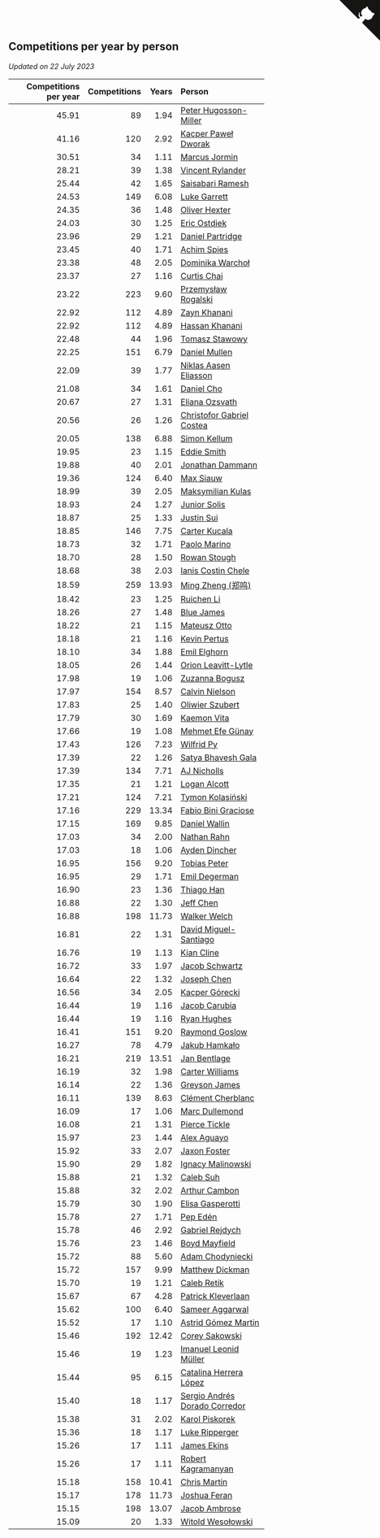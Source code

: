 ## Competitions per year by person

*Updated on 22 July 2023*

| Competitions per year | Competitions | Years | Person |
| ---: | ---: | ---: | :--- |
| 45.91 | 89 | 1.94 | [Peter Hugosson-Miller](https://www.worldcubeassociation.org/persons/2021HUGO01) |
| 41.16 | 120 | 2.92 | [Kacper Paweł Dworak](https://www.worldcubeassociation.org/persons/2020DWOR01) |
| 30.51 | 34 | 1.11 | [Marcus Jormin](https://www.worldcubeassociation.org/persons/2022JORM01) |
| 28.21 | 39 | 1.38 | [Vincent Rylander](https://www.worldcubeassociation.org/persons/2022RYLA01) |
| 25.44 | 42 | 1.65 | [Saisabari Ramesh](https://www.worldcubeassociation.org/persons/2021RAME01) |
| 24.53 | 149 | 6.08 | [Luke Garrett](https://www.worldcubeassociation.org/persons/2017GARR05) |
| 24.35 | 36 | 1.48 | [Oliver Hexter](https://www.worldcubeassociation.org/persons/2022HEXT01) |
| 24.03 | 30 | 1.25 | [Eric Ostdiek](https://www.worldcubeassociation.org/persons/2022OSTD01) |
| 23.96 | 29 | 1.21 | [Daniel Partridge](https://www.worldcubeassociation.org/persons/2022PART02) |
| 23.45 | 40 | 1.71 | [Achim Spies](https://www.worldcubeassociation.org/persons/2021SPIE01) |
| 23.38 | 48 | 2.05 | [Dominika Warchoł](https://www.worldcubeassociation.org/persons/2021WARC01) |
| 23.37 | 27 | 1.16 | [Curtis Chai](https://www.worldcubeassociation.org/persons/2022CHAI02) |
| 23.22 | 223 | 9.60 | [Przemysław Rogalski](https://www.worldcubeassociation.org/persons/2013ROGA02) |
| 22.92 | 112 | 4.89 | [Zayn Khanani](https://www.worldcubeassociation.org/persons/2018KHAN28) |
| 22.92 | 112 | 4.89 | [Hassan Khanani](https://www.worldcubeassociation.org/persons/2018KHAN26) |
| 22.48 | 44 | 1.96 | [Tomasz Stawowy](https://www.worldcubeassociation.org/persons/2021STAW01) |
| 22.25 | 151 | 6.79 | [Daniel Mullen](https://www.worldcubeassociation.org/persons/2016MULL04) |
| 22.09 | 39 | 1.77 | [Niklas Aasen Eliasson](https://www.worldcubeassociation.org/persons/2021ELIA01) |
| 21.08 | 34 | 1.61 | [Daniel Cho](https://www.worldcubeassociation.org/persons/2021CHOD01) |
| 20.67 | 27 | 1.31 | [Eliana Ozsvath](https://www.worldcubeassociation.org/persons/2022OZSV01) |
| 20.56 | 26 | 1.26 | [Christofor Gabriel Costea](https://www.worldcubeassociation.org/persons/2022COST03) |
| 20.05 | 138 | 6.88 | [Simon Kellum](https://www.worldcubeassociation.org/persons/2016KELL12) |
| 19.95 | 23 | 1.15 | [Eddie Smith](https://www.worldcubeassociation.org/persons/2022SMIT20) |
| 19.88 | 40 | 2.01 | [Jonathan Dammann](https://www.worldcubeassociation.org/persons/2021DAMM01) |
| 19.36 | 124 | 6.40 | [Max Siauw](https://www.worldcubeassociation.org/persons/2017SIAU02) |
| 18.99 | 39 | 2.05 | [Maksymilian Kulas](https://www.worldcubeassociation.org/persons/2021KULA02) |
| 18.93 | 24 | 1.27 | [Junior Solis](https://www.worldcubeassociation.org/persons/2022SOLI03) |
| 18.87 | 25 | 1.33 | [Justin Sui](https://www.worldcubeassociation.org/persons/2022SUIJ01) |
| 18.85 | 146 | 7.75 | [Carter Kucala](https://www.worldcubeassociation.org/persons/2015KUCA01) |
| 18.73 | 32 | 1.71 | [Paolo Marino](https://www.worldcubeassociation.org/persons/2021MARI04) |
| 18.70 | 28 | 1.50 | [Rowan Stough](https://www.worldcubeassociation.org/persons/2022STOU01) |
| 18.68 | 38 | 2.03 | [Ianis Costin Chele](https://www.worldcubeassociation.org/persons/2021CHEL01) |
| 18.59 | 259 | 13.93 | [Ming Zheng (郑鸣)](https://www.worldcubeassociation.org/persons/2009ZHEN11) |
| 18.42 | 23 | 1.25 | [Ruichen Li](https://www.worldcubeassociation.org/persons/2022LIRU02) |
| 18.26 | 27 | 1.48 | [Blue James](https://www.worldcubeassociation.org/persons/2022JAME01) |
| 18.22 | 21 | 1.15 | [Mateusz Otto](https://www.worldcubeassociation.org/persons/2022OTTO01) |
| 18.18 | 21 | 1.16 | [Kevin Pertus](https://www.worldcubeassociation.org/persons/2022PERT01) |
| 18.10 | 34 | 1.88 | [Emil Elghorn](https://www.worldcubeassociation.org/persons/2021ELGH01) |
| 18.05 | 26 | 1.44 | [Orion Leavitt-Lytle](https://www.worldcubeassociation.org/persons/2022LEAV01) |
| 17.98 | 19 | 1.06 | [Zuzanna Bogusz](https://www.worldcubeassociation.org/persons/2022BOGU01) |
| 17.97 | 154 | 8.57 | [Calvin Nielson](https://www.worldcubeassociation.org/persons/2014NIEL03) |
| 17.83 | 25 | 1.40 | [Oliwier Szubert](https://www.worldcubeassociation.org/persons/2022SZUB01) |
| 17.79 | 30 | 1.69 | [Kaemon Vita](https://www.worldcubeassociation.org/persons/2021VITA01) |
| 17.66 | 19 | 1.08 | [Mehmet Efe Günay](https://www.worldcubeassociation.org/persons/2022GUNA05) |
| 17.43 | 126 | 7.23 | [Wilfrid Py](https://www.worldcubeassociation.org/persons/2016PYWI01) |
| 17.39 | 22 | 1.26 | [Satya Bhavesh Gala](https://www.worldcubeassociation.org/persons/2022GALA03) |
| 17.39 | 134 | 7.71 | [AJ Nicholls](https://www.worldcubeassociation.org/persons/2015NICH04) |
| 17.35 | 21 | 1.21 | [Logan Alcott](https://www.worldcubeassociation.org/persons/2022ALCO02) |
| 17.21 | 124 | 7.21 | [Tymon Kolasiński](https://www.worldcubeassociation.org/persons/2016KOLA02) |
| 17.16 | 229 | 13.34 | [Fabio Bini Graciose](https://www.worldcubeassociation.org/persons/2010GRAC02) |
| 17.15 | 169 | 9.85 | [Daniel Wallin](https://www.worldcubeassociation.org/persons/2013WALL03) |
| 17.03 | 34 | 2.00 | [Nathan Rahn](https://www.worldcubeassociation.org/persons/2021RAHN01) |
| 17.03 | 18 | 1.06 | [Ayden Dincher](https://www.worldcubeassociation.org/persons/2022DINC01) |
| 16.95 | 156 | 9.20 | [Tobias Peter](https://www.worldcubeassociation.org/persons/2014PETE03) |
| 16.95 | 29 | 1.71 | [Emil Degerman](https://www.worldcubeassociation.org/persons/2021DEGE01) |
| 16.90 | 23 | 1.36 | [Thiago Han](https://www.worldcubeassociation.org/persons/2022HANT01) |
| 16.88 | 22 | 1.30 | [Jeff Chen](https://www.worldcubeassociation.org/persons/2022CHEN19) |
| 16.88 | 198 | 11.73 | [Walker Welch](https://www.worldcubeassociation.org/persons/2011WELC01) |
| 16.81 | 22 | 1.31 | [David Miguel-Santiago](https://www.worldcubeassociation.org/persons/2022MIGU02) |
| 16.76 | 19 | 1.13 | [Kian Cline](https://www.worldcubeassociation.org/persons/2022CLIN01) |
| 16.72 | 33 | 1.97 | [Jacob Schwartz](https://www.worldcubeassociation.org/persons/2021SCHW01) |
| 16.64 | 22 | 1.32 | [Joseph Chen](https://www.worldcubeassociation.org/persons/2022CHEN16) |
| 16.56 | 34 | 2.05 | [Kacper Górecki](https://www.worldcubeassociation.org/persons/2021GORE01) |
| 16.44 | 19 | 1.16 | [Jacob Carubia](https://www.worldcubeassociation.org/persons/2022CARU02) |
| 16.44 | 19 | 1.16 | [Ryan Hughes](https://www.worldcubeassociation.org/persons/2022HUGH04) |
| 16.41 | 151 | 9.20 | [Raymond Goslow](https://www.worldcubeassociation.org/persons/2014GOSL01) |
| 16.27 | 78 | 4.79 | [Jakub Hamkało](https://www.worldcubeassociation.org/persons/2018HAMK01) |
| 16.21 | 219 | 13.51 | [Jan Bentlage](https://www.worldcubeassociation.org/persons/2010BENT01) |
| 16.19 | 32 | 1.98 | [Carter Williams](https://www.worldcubeassociation.org/persons/2021WILL06) |
| 16.14 | 22 | 1.36 | [Greyson James](https://www.worldcubeassociation.org/persons/2022JAME02) |
| 16.11 | 139 | 8.63 | [Clément Cherblanc](https://www.worldcubeassociation.org/persons/2014CHER05) |
| 16.09 | 17 | 1.06 | [Marc Dullemond](https://www.worldcubeassociation.org/persons/2022DULL01) |
| 16.08 | 21 | 1.31 | [Pierce Tickle](https://www.worldcubeassociation.org/persons/2022TICK01) |
| 15.97 | 23 | 1.44 | [Alex Aguayo](https://www.worldcubeassociation.org/persons/2022AGUA01) |
| 15.92 | 33 | 2.07 | [Jaxon Foster](https://www.worldcubeassociation.org/persons/2021FOST01) |
| 15.90 | 29 | 1.82 | [Ignacy Malinowski](https://www.worldcubeassociation.org/persons/2021MALI02) |
| 15.88 | 21 | 1.32 | [Caleb Suh](https://www.worldcubeassociation.org/persons/2022SUHC01) |
| 15.88 | 32 | 2.02 | [Arthur Cambon](https://www.worldcubeassociation.org/persons/2021CAMB01) |
| 15.79 | 30 | 1.90 | [Elisa Gasperotti](https://www.worldcubeassociation.org/persons/2021GASP01) |
| 15.78 | 27 | 1.71 | [Pep Edén](https://www.worldcubeassociation.org/persons/2021EDEN01) |
| 15.78 | 46 | 2.92 | [Gabriel Rejdych](https://www.worldcubeassociation.org/persons/2020REJD01) |
| 15.76 | 23 | 1.46 | [Boyd Mayfield](https://www.worldcubeassociation.org/persons/2022MAYF01) |
| 15.72 | 88 | 5.60 | [Adam Chodyniecki](https://www.worldcubeassociation.org/persons/2017CHOD02) |
| 15.72 | 157 | 9.99 | [Matthew Dickman](https://www.worldcubeassociation.org/persons/2013DICK01) |
| 15.70 | 19 | 1.21 | [Caleb Retik](https://www.worldcubeassociation.org/persons/2022RETI01) |
| 15.67 | 67 | 4.28 | [Patrick Kleverlaan](https://www.worldcubeassociation.org/persons/2019KLEV01) |
| 15.62 | 100 | 6.40 | [Sameer Aggarwal](https://www.worldcubeassociation.org/persons/2017AGGA01) |
| 15.52 | 17 | 1.10 | [Astrid Gómez Martin](https://www.worldcubeassociation.org/persons/2022MART26) |
| 15.46 | 192 | 12.42 | [Corey Sakowski](https://www.worldcubeassociation.org/persons/2011SAKO01) |
| 15.46 | 19 | 1.23 | [Imanuel Leonid Müller](https://www.worldcubeassociation.org/persons/2022MULL02) |
| 15.44 | 95 | 6.15 | [Catalina Herrera López](https://www.worldcubeassociation.org/persons/2017LOPE31) |
| 15.40 | 18 | 1.17 | [Sergio Andrés Dorado Corredor](https://www.worldcubeassociation.org/persons/2022CORR05) |
| 15.38 | 31 | 2.02 | [Karol Piskorek](https://www.worldcubeassociation.org/persons/2021PISK01) |
| 15.36 | 18 | 1.17 | [Luke Ripperger](https://www.worldcubeassociation.org/persons/2022RIPP01) |
| 15.26 | 17 | 1.11 | [James Ekins](https://www.worldcubeassociation.org/persons/2022EKIN01) |
| 15.26 | 17 | 1.11 | [Robert Kagramanyan](https://www.worldcubeassociation.org/persons/2022KAGR01) |
| 15.18 | 158 | 10.41 | [Chris Martin](https://www.worldcubeassociation.org/persons/2013MART03) |
| 15.17 | 178 | 11.73 | [Joshua Feran](https://www.worldcubeassociation.org/persons/2011FERA01) |
| 15.15 | 198 | 13.07 | [Jacob Ambrose](https://www.worldcubeassociation.org/persons/2010AMBR01) |
| 15.09 | 20 | 1.33 | [Witold Wesołowski](https://www.worldcubeassociation.org/persons/2022WESO01) |


<a href="https://github.com/jonatanklosko/wca_statistics" class="github-corner" aria-label="View source on Github"><svg width="80" height="80" viewBox="0 0 250 250" style="fill:#151513; color:#fff; position: absolute; top: 0; border: 0; right: 0;" aria-hidden="true"><path d="M0,0 L115,115 L130,115 L142,142 L250,250 L250,0 Z"></path><path d="M128.3,109.0 C113.8,99.7 119.0,89.6 119.0,89.6 C122.0,82.7 120.5,78.6 120.5,78.6 C119.2,72.0 123.4,76.3 123.4,76.3 C127.3,80.9 125.5,87.3 125.5,87.3 C122.9,97.6 130.6,101.9 134.4,103.2" fill="currentColor" style="transform-origin: 130px 106px;" class="octo-arm"></path><path d="M115.0,115.0 C114.9,115.1 118.7,116.5 119.8,115.4 L133.7,101.6 C136.9,99.2 139.9,98.4 142.2,98.6 C133.8,88.0 127.5,74.4 143.8,58.0 C148.5,53.4 154.0,51.2 159.7,51.0 C160.3,49.4 163.2,43.6 171.4,40.1 C171.4,40.1 176.1,42.5 178.8,56.2 C183.1,58.6 187.2,61.8 190.9,65.4 C194.5,69.0 197.7,73.2 200.1,77.6 C213.8,80.2 216.3,84.9 216.3,84.9 C212.7,93.1 206.9,96.0 205.4,96.6 C205.1,102.4 203.0,107.8 198.3,112.5 C181.9,128.9 168.3,122.5 157.7,114.1 C157.9,116.9 156.7,120.9 152.7,124.9 L141.0,136.5 C139.8,137.7 141.6,141.9 141.8,141.8 Z" fill="currentColor" class="octo-body"></path></svg></a><style>.github-corner:hover .octo-arm{animation:octocat-wave 560ms ease-in-out}@keyframes octocat-wave{0%,100%{transform:rotate(0)}20%,60%{transform:rotate(-25deg)}40%,80%{transform:rotate(10deg)}}@media (max-width:500px){.github-corner:hover .octo-arm{animation:none}.github-corner .octo-arm{animation:octocat-wave 560ms ease-in-out}}</style>

